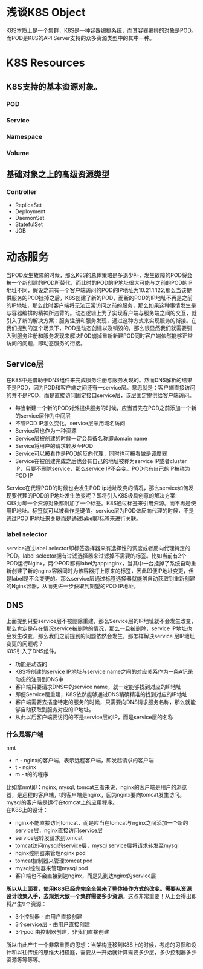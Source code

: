 # 浅谈K8S Object
K8S本质上是一个集群，K8S是一种容器编排系统，而其容器编排的对象是POD。而POD是K8S的API Server支持的众多资源类型中的其中一种。

# K8S Resources
## K8S支持的基本资源对象。
### POD

### Service

### Namespace

### Volume

## 基础对象之上的高级资源类型

### Controller
* ReplicaSet
* Deployment
* DaemonSet
* StatefulSet
* JOB

# 动态服务
当POD发生故障的时候，那么K8S的总体策略是多退少补，发生故障的POD将会被一个新创建的POD所替代，而此时的POD的IP地址很大可能与之前的POD的IP地址不同，假设之前有一个客户端访问的POD的IP地址为10.21.1.122,那么当该提供服务的POD挂掉之后，K8S创建了新的POD，而新的POD的IP地址不再是之前的IP地址，那么此时客户端将无法正常访问之前的服务，那么如果这种事情发生是与容器编排的精神所违背的。动态逻辑上为了实现客户端与服务端之间的交互，就引入了新的解决方案：服务注册和服务发现，通过这种方式来实现服务的衔接。在我们提到的这个场景下，POD是动态创建以及销毁的，那么很显然我们就需要引入到服务注册和服务发现来解决POD崩掉重新新建POD同时客户端依然能够正常访问的问题，即动态服务的衔接。
<br>
## Service层
在K8S中是借助于DNS组件来完成服务注册与服务发现的。然而DNS解析的结果不是POD，因为POD和客户端之间还有一service层。意思就是：客户端直接访问的并不是POD，而是直接访问固定接口service层，该层固定提供给客户端访问。
* 每当新建一个新的POD对外提供服务的时候，应当首先在POD之前添加一个新的service层作为中间层
* 不管POD IP怎么变化，service层采用域名访问
* Service层也作为一种资源
* Service层被创建的时候一定会具备名称即domain name
* Service将用户的请求转发至POD
* Service可以被看作是POD的反向代理，同时也可被看做是调度器
* Service在被创建完成之后也会有自己的地址被称为service IP或者cluster IP，只要不删除service，那么service IP不会变。POD也有自己的IP被称为POD IP

Service在代理POD的时候也会发生POD ip地址改变的情况，那么service如何发现要代理的POD的IP地址发生改变呢？即将引入K8S极具创意的解决方案:
<br>
K8S为每一个资源对象都附加了一个标签。K8S通过标签来引用资源。而不再是使用IP地址。标签就可以被看作是键值。service层为POD做反向代理的时候，不是通过POD IP地址来关联而是通过label即标签来进行关联。

### label selector
service通过label selector即标签选择器来有选择性的调度或者反向代理特定的POD。label selector拥有过滤选择器来过滤掉不需要的标签。比如当前有2个POD运行Nginx，两个POD都有label为app:nginx，当其中一台挂掉了系统自动重新创建了新的nginx容器同时为该容器打上原来的标签，因此即便IP地址变更，但是label是不会变更的。那么service层通过标签选择器就能够自动获取到重新创建的Nginx容器，从而更进一步获取到期望的POD IP地址。

## DNS
上面提到只要service层不被删除重建，那么Service层的IP地址就不会发生改变，那么肯定是存在情况service被删除的情况，那么一旦被删除，service IP地址也会发生改变，那么我们之前提到的问题依然会发生，那怎样解决service 层IP地址变更的问题呢？
<br>
K8S引入了DNS组件。
* 功能是动态的
* K8S将创建的service IP地址与service name之间的对应关系作为一条A记录动态的注册到DNS中
* 客户端只要请求DNS中的service name，就一定能够找到对应的IP地址
* 即便Service层重建，K8S依然能够通过DNS精确精准的找到对应的IP地址
* 客户端需要去插座特定的服务的时候，只需要向DNS请求服务名称，那么就能够自动获取到服务对应的IP地址。
* 从此以后客户端要访问的不是service层的IP，而是service层的名称

### 什么是客户端
nmt
* n - nginx的客户端，表示远程客户端，即发起请求的客户端
* t - nginx
* m - t的的程序

比如拿nmt即：nginx, mysql, tomcat三者来说，nginx的客户端是用户的浏览器，是远程的客户端，t的客户端是nginx，因为nginx要向tomcat发生访问。mysql的客户端是运行在tomcat上的应用程序。
<br>
在K8S上的设计：
* nginx不能直接访问tomcat，而是应当在tomcat与nginx之间添加一个新的service层，nginx直接访问service层
* service层转发请求到tomcat
* tomcat访问mysql的service层，mysql service层将请求转发至mysql
* nginx控制器来管理nginx pod
* tomcat控制器来管理tomcat pod
* mysql控制器来管理mysql pod
* 客户端也不会直接到达nginx，而是先到达nginx的service层

**所以从上面看，使用K8S已经完完全全带来了整体操作方式的改变。需要从资源设计收集入手，去规划大致一个集群需要多少资源**。这点非常重要！从上会得出即将产生9个资源：
* 3个控制器 - 由用户直接创建
* 3个service层 - 由用户直接创建
* 3个pod 由控制器创建，非我们直接创建

所以由此产生一个非常重要的思想：当架构迁移到K8S上的时候，考虑的习惯和设计和以往传统的思维大相径庭，需要从一开始就计算需要多少层，多少控制器多少资源等等等等。

















